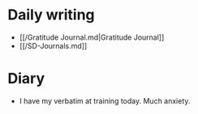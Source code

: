 # Daily writing

- [[/Gratitude Journal.md|Gratitude Journal]]
- [[/SD-Journals.md]] 

# Diary 
- I have my verbatim at training today. Much anxiety.
